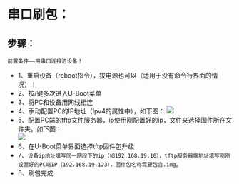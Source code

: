# 串口刷包：
## 步骤：
`前置条件——用串口连接进设备！`
- 1、重启设备（reboot指令），拔电源也可以（适用于没有命令行界面的情况）！
- 2、按/键多次进入U-Boot菜单
- 3、将PC和设备用网线相连
- 4、手动配置PC的IP地址（Ipv4的属性中），如下图：
![](img/%E5%9B%BE%E7%89%8750.png)
- 5、配置PC端的tftp文件服务器，ip使用刚配置好的ip，文件夹选择固件所在文件夹。如下图：  
![](img/%E5%9B%BE%E7%89%8751.png)
- 6、在U-Boot菜单界面选择tftp固件包升级
- 7、`设备ip地址填写同一网段下的ip（如192.168.19.10），tftp服务器端地址填写刚刚设置好的PC端IP（192.168.19.123），固件包名称需要包含.img`。
- 8、刷包完成